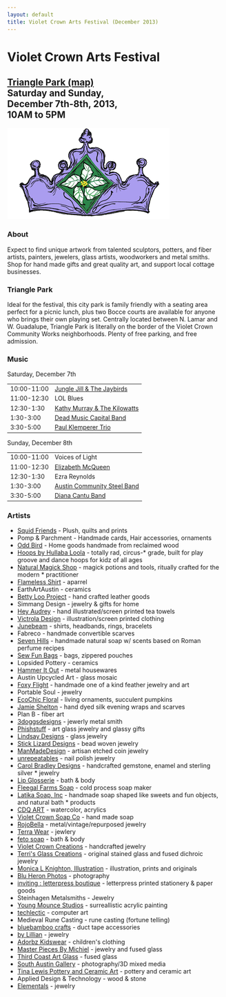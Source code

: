 ```yaml
---
layout: default
title: Violet Crown Arts Festival (December 2013)
---
```


<div class="container">
	<div class="row">
		<div class="col-md-8">
			<h1>Violet Crown Arts Festival</h1>
			<h2>
				<a href="https://plus.google.com/100912139126813023202/about?gl=us&amp;hl=en">Triangle Park (map)</a><br>
				Saturday and Sunday,<br>
				December 7th-8th, 2013,<br>
				10AM to 5PM
			</h2>
		</div>
		<div class="col-md-4"><img src="img/vcarts_crown.png" class="img-responsive"></div>
	</div>
</div>

### About

Expect to find unique artwork from talented sculptors, potters, and fiber
artists, painters, jewelers, glass artists, woodworkers and metal smiths. Shop
for hand made gifts and great quality art, and support local cottage
businesses.

### Triangle Park

Ideal for the festival, this city park is family friendly with a seating area
perfect for a picnic lunch, plus two Bocce courts are available for anyone who
brings their own playing set. Centrally located between  N. Lamar and W.
Guadalupe, Triangle Park is literally on the border of the Violet Crown
Community Works neighborhoods. Plenty of free parking, and free admission.

### Music

Saturday, December 7th

<table class="table table-striped">
<tr><td>10:00-11:00 <td> <a href="http://www.greensongs.com/jilljarboe/">Jungle Jill &amp; The Jaybirds</a>
<tr><td>11:00-12:30 <td> LOL Blues
<tr><td>12:30-1:30  <td> <a href="http://kathymurraysongwriter.wordpress.com/">Kathy Murray &amp; The Kilowatts</a>
<tr><td>1:30-3:00   <td> <a href="http://dmcband.org/">Dead Music Capital Band</a>
<tr><td>3:30-5:00   <td> <a href="http://www.pksax.com/">Paul Klemperer Trio</a>
</table>

Sunday, December 8th

<table class="table table-striped">
<tr><td>10:00-11:00 <td> Voices of Light
<tr><td>11:00-12:30 <td> <a href="http://www.elizabeth-mcqueen.com/">Elizabeth McQueen</a>
<tr><td>12:30-1:30  <td> Ezra Reynolds
<tr><td>1:30-3:00   <td> <a href="http://www.austincommunitysteelband.org/">Austin Community Steel Band</a>
<tr><td>3:30-5:00   <td> <a href="http://www.dianacantu.com/">Diana Cantu Band</a>
</table>

### Artists

* [Squid Friends](http://www.squidfriends.com) - Plush, quilts and prints
* Pomp & Parchment - Handmade cards, Hair accessories, ornaments
* [Odd Bird](http://www.oddbirdshop.com) - Home goods handmade from reclaimed wood
* [Hoops by Hullaba Loola](https://www.facebook.com/pages/Hoops-by-Hullaba-Loola/103331009703181) - totally rad, circus-* grade, built for play groove and dance hoops for kidz of all ages
* [Natural Magick Shop](http://naturalmagickshop.com) - magick potions and tools, ritually crafted for the modern * practitioner
* [Flameless Shirt](http://www.flamelessshirt.com) - aparrel
* EarthArtAustin - ceramics
* [Betty Loo Project](http://bettylooproject.bigcartel.com/) - hand crafted leather goods
* Simmang Design - jewelry & gifts for home
* [Hey Audrey]( http://www.heyaudrey.com) - hand illustrated/screen printed tea towels
* [Victrola Design](http://www.victrolastudio.com) - illustration/screen printed clothing
* [Junebeam](http://www.etsy.com/shop/junebeam) - shirts, headbands, rings, bracelets
* Fabreco - handmade convertible scarves
* [Seven Hills](http://ancientscent.com) - handmade natural soap w/ scents based on Roman perfume recipes
* [Sew Fun Bags](http://facebook.com/sewfunbags) - bags, zippered pouches
* Lopsided Pottery - ceramics
* [Hammer It Out](http://www.hammeritout.etsy.com) - metal housewares
* Austin Upcycled Art - glass mosaic
* [Foxy Flight](http://www.facebook.com/foxyflight) - handmade one of a kind feather jewelry and art
* Portable Soul - jewelry
* [EcoChic Floral](http://www.ecochicfloral.com) - living ornaments, succulent pumpkins
* [Jamie Shelton](http://archeomoderndesigns.com) - hand dyed silk evening wraps and scarves
* Plan B - fiber art
* [3doggsdesigns](http://3doggsdesigns.etsy.com) - jewerly metal smith
* [Phishstuff](http://www.phishstuff.etsy.com) - art glass jewelry and glassy gifts
* [Lindsay Designs](http://www.Lindsay-Designs.net) - glass jewelry
* [Stick Lizard Designs](http://www.StickLizardDesigns.com) - bead woven jewelry
* [ManMadeDesign](https://www.etsy.com/shop/ManMadeDesign) - artisan etched coin jewelry
* [unrepeatables](http://www.unrepeatables.com) - nail polish jewelry
* [Carol Bradley Designs](https://www.etsy.com/shop/carolbradley) - handcrafted gemstone, enamel and sterling silver * jewelry
* [Lip Glosserie](http://lipglosserie.etsy.com) - bath & body
* [Fleegal Farms Soap](http://www.fleegalfarms.com) - cold process soap maker
* [Latika Soap, Inc](http://www.latikasoap.com) - handmade soap shaped like sweets and fun objects, and natural bath * products
* [CDQ ART](http://cdqart.com) - watercolor, acrylics
* [Violet Crown Soap Co](http://violetcrownsoap.com) - hand made soap
* [RojoBella](http://www.facebook.com/elena.ford.37/) - metal/vintage/repurposed jewelry
* [Terra Wear](https://twitter.com/TerraWear) - jewlery
* [feto soap](http://fetosoap.com/) - bath & body
* [Violet Crown Creations](http://www.violetcrowncreations.com) - handcrafted jewelry
* [Terri's Glass Creations](http://www.terrisglasscreations.com) - original stained glass and fused dichroic jewelry
* [Monica L Knighton, Illustration](http://monicalknighton.com/) - illustration, prints and originals
* [Blu Heron Photos](http://rondessain.com) - photography
* [inviting : letterpress boutique](http://www.shopinviting.com) - letterpress printed stationery & paper goods
* Steinhagen Metalsmiths - Jewelry
* [Young Mounce Studios](http://www.lefthandart.com) - surreallistic acrylic painting
* [techlectic](http://www.techlectic.com) - computer art
* Medieval Rune Casting - rune casting (fortune telling)
* [bluebamboo crafts](http://www.bluebamboo.etsy.com) - duct tape accessories
* [by Lillian](http://www.bylillian.com) - jewelry
* [Adorbz Kidswear](http://www.totesadorbz.com) - children's clothing
* [Master Pieces By Michiel](http://masterpiecesbymichiel.com) - jewelry and fused glass
* [Third Coast Art Glass](http://thirdcoastartglass.blog.com/) - fused glass
* [South Austin Gallery](http://southaustingallery.com) - photography/3D mixed media
* [Tina Lewis Pottery and Ceramic Art](http://tinalewis.etsy.com) - pottery and ceramic art
* Applied Design & Technology - wood & stone
* [Elementals](http://gems23rd.blogspot.com) - jewelry